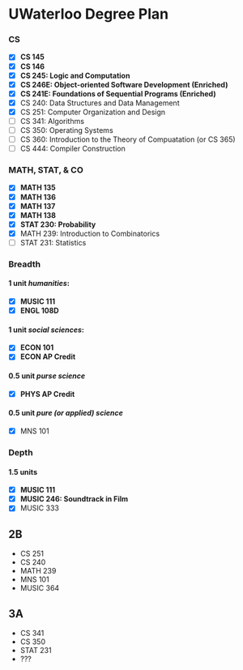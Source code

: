# UWaterloo Degree Plan

### CS
- [x] **CS 145**
- [x] **CS 146**
- [x] **CS 245: Logic and Computation**
- [x] **CS 246E: Object-oriented Software Development (Enriched)**
- [x] **CS 241E: Foundations of Sequential Programs (Enriched)**
- [x] CS 240: Data Structures and Data Management
- [x] CS 251: Computer Organization and Design
- [ ] CS 341: Algorithms
- [ ] CS 350: Operating Systems
- [ ] CS 360: Introduction to the Theory of Compuatation (or CS 365)
- [ ] CS 444: Compiler Construction

### MATH, STAT, & CO
- [x] **MATH 135**
- [x] **MATH 136**
- [x] **MATH 137**
- [x] **MATH 138**
- [x] **STAT 230: Probability**
- [x] MATH 239: Introduction to Combinatorics
- [ ] STAT 231: Statistics

### Breadth

#### 1 unit _humanities_:
- [x] **MUSIC 111**
- [x] **ENGL 108D**

#### 1 unit _social sciences_:
- [x] **ECON 101**
- [x] **ECON AP Credit**

#### 0.5 unit _purse science_
- [x] **PHYS AP Credit**

#### 0.5 unit _pure (or applied) science_
- [x] MNS 101

### Depth
#### 1.5 units
- [x] **MUSIC 111**
- [x] **MUSIC 246: Soundtrack in Film**
- [x] MUSIC 333

## 2B

- CS 251
- CS 240
- MATH 239
- MNS 101
- MUSIC 364

## 3A

- CS 341
- CS 350
- STAT 231
- ???

